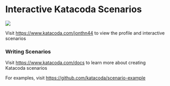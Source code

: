 # Interactive Katacoda Scenarios

[![](http://shields.katacoda.com/katacoda/jonthn44/count.svg)](https://www.katacoda.com/jonthn44 "Get your profile on Katacoda.com")

Visit https://www.katacoda.com/jonthn44 to view the profile and interactive scenarios

### Writing Scenarios
Visit https://www.katacoda.com/docs to learn more about creating Katacoda scenarios

For examples, visit https://github.com/katacoda/scenario-example
